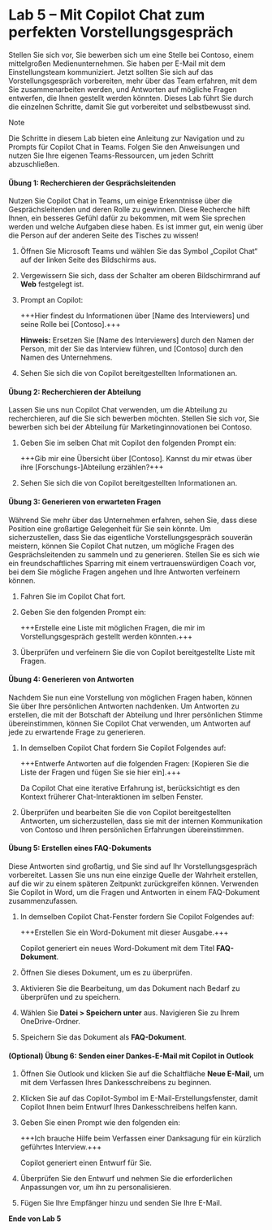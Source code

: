 # Lab 5 – Mit Copilot Chat zum perfekten Vorstellungsgespräch

Stellen Sie sich vor, Sie bewerben sich um eine Stelle bei Contoso, einem mittelgroßen Medienunternehmen. Sie haben per E-Mail mit dem Einstellungsteam kommuniziert. Jetzt sollten Sie sich auf das Vorstellungsgespräch vorbereiten, mehr über das Team erfahren, mit dem Sie zusammenarbeiten werden, und Antworten auf mögliche Fragen entwerfen, die Ihnen gestellt werden könnten. Dieses Lab führt Sie durch die einzelnen Schritte, damit Sie gut vorbereitet und selbstbewusst sind.

> [!NOTE]
> Die Schritte in diesem Lab bieten eine Anleitung zur Navigation und zu Prompts für Copilot Chat in Teams. Folgen Sie den Anweisungen und nutzen Sie Ihre eigenen Teams-Ressourcen, um jeden Schritt abzuschließen.

#### Übung 1: Recherchieren der Gesprächsleitenden

Nutzen Sie Copilot Chat in Teams, um einige Erkenntnisse über die Gesprächsleitenden und deren Rolle zu gewinnen. Diese Recherche hilft Ihnen, ein besseres Gefühl dafür zu bekommen, mit wem Sie sprechen werden und welche Aufgaben diese haben. Es ist immer gut, ein wenig über die Person auf der anderen Seite des Tisches zu wissen!

1. Öffnen Sie Microsoft Teams und wählen Sie das Symbol „Copilot Chat“ auf der linken Seite des Bildschirms aus.

1. Vergewissern Sie sich, dass der Schalter am oberen Bildschirmrand auf **Web** festgelegt ist.

1. Prompt an Copilot:

    +++Hier findest du Informationen über [Name des Interviewers] und seine Rolle bei [Contoso].+++

    **Hinweis:** Ersetzen Sie [Name des Interviewers] durch den Namen der Person, mit der Sie das Interview führen, und [Contoso] durch den Namen des Unternehmens.

1. Sehen Sie sich die von Copilot bereitgestellten Informationen an.

#### Übung 2: Recherchieren der Abteilung

Lassen Sie uns nun Copilot Chat verwenden, um die Abteilung zu recherchieren, auf die Sie sich bewerben möchten. Stellen Sie sich vor, Sie bewerben sich bei der Abteilung für Marketinginnovationen bei Contoso.

1. Geben Sie im selben Chat mit Copilot den folgenden Prompt ein:

    +++Gib mir eine Übersicht über [Contoso]. Kannst du mir etwas über ihre [Forschungs-]Abteilung erzählen?+++

1. Sehen Sie sich die von Copilot bereitgestellten Informationen an.

#### Übung 3: Generieren von erwarteten Fragen

Während Sie mehr über das Unternehmen erfahren, sehen Sie, dass diese Position eine großartige Gelegenheit für Sie sein könnte. Um sicherzustellen, dass Sie das eigentliche Vorstellungsgespräch souverän meistern, können Sie Copilot Chat nutzen, um mögliche Fragen des Gesprächsleitenden zu sammeln und zu generieren. Stellen Sie es sich wie ein freundschaftliches Sparring mit einem vertrauenswürdigen Coach vor, bei dem Sie mögliche Fragen angehen und Ihre Antworten verfeinern können.

1. Fahren Sie im Copilot Chat fort.

1. Geben Sie den folgenden Prompt ein:

    +++Erstelle eine Liste mit möglichen Fragen, die mir im Vorstellungsgespräch gestellt werden könnten.+++

1. Überprüfen und verfeinern Sie die von Copilot bereitgestellte Liste mit Fragen.

#### Übung 4: Generieren von Antworten

Nachdem Sie nun eine Vorstellung von möglichen Fragen haben, können Sie über Ihre persönlichen Antworten nachdenken. Um Antworten zu erstellen, die mit der Botschaft der Abteilung und Ihrer persönlichen Stimme übereinstimmen, können Sie Copilot Chat verwenden, um Antworten auf jede zu erwartende Frage zu generieren.

1. In demselben Copilot Chat fordern Sie Copilot Folgendes auf:

    +++Entwerfe Antworten auf die folgenden Fragen: [Kopieren Sie die Liste der Fragen und fügen Sie sie hier ein].+++

    Da Copilot Chat eine iterative Erfahrung ist, berücksichtigt es den Kontext früherer Chat-Interaktionen im selben Fenster.

1. Überprüfen und bearbeiten Sie die von Copilot bereitgestellten Antworten, um sicherzustellen, dass sie mit der internen Kommunikation von Contoso und Ihren persönlichen Erfahrungen übereinstimmen.

#### Übung 5: Erstellen eines FAQ-Dokuments

Diese Antworten sind großartig, und Sie sind auf Ihr Vorstellungsgespräch vorbereitet. Lassen Sie uns nun eine einzige Quelle der Wahrheit erstellen, auf die wir zu einem späteren Zeitpunkt zurückgreifen können. Verwenden Sie Copilot in Word, um die Fragen und Antworten in einem FAQ-Dokument zusammenzufassen.

1. In demselben Copilot Chat-Fenster fordern Sie Copilot Folgendes auf: 

    +++Erstellen Sie ein Word-Dokument mit dieser Ausgabe.+++

    Copilot generiert ein neues Word-Dokument mit dem Titel **FAQ-Dokument**.

1. Öffnen Sie dieses Dokument, um es zu überprüfen.

1. Aktivieren Sie die Bearbeitung, um das Dokument nach Bedarf zu überprüfen und zu speichern. 

1. Wählen Sie **Datei > Speichern unter** aus. Navigieren Sie zu Ihrem OneDrive-Ordner.

1. Speichern Sie das Dokument als **FAQ-Dokument**.
   
#### (Optional) Übung 6: Senden einer Dankes-E-Mail mit Copilot in Outlook

1. Öffnen Sie Outlook und klicken Sie auf die Schaltfläche **Neue E-Mail**, um mit dem Verfassen Ihres Dankesschreibens zu beginnen.

1. Klicken Sie auf das Copilot-Symbol im E-Mail-Erstellungsfenster, damit Copilot Ihnen beim Entwurf Ihres Dankesschreibens helfen kann.

1. Geben Sie einen Prompt wie den folgenden ein:

    +++Ich brauche Hilfe beim Verfassen einer Danksagung für ein kürzlich geführtes Interview.+++

    Copilot generiert einen Entwurf für Sie.

1. Überprüfen Sie den Entwurf und nehmen Sie die erforderlichen Anpassungen vor, um ihn zu personalisieren.

1. Fügen Sie Ihre Empfänger hinzu und senden Sie Ihre E-Mail.

**Ende von Lab 5**
